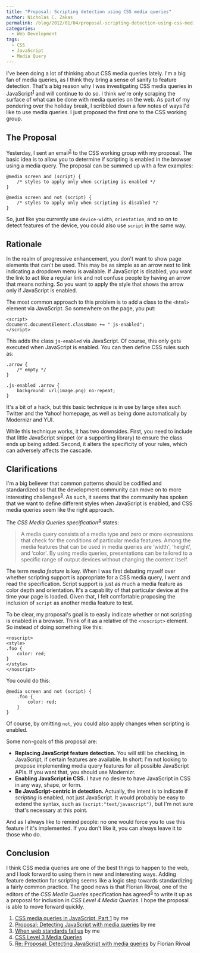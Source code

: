 ```yaml
---
title: "Proposal: Scripting detection using CSS media queries"
author: Nicholas C. Zakas
permalink: /blog/2012/01/04/proposal-scripting-detection-using-css-media-queries/
categories:
  - Web Development
tags:
  - CSS
  - JavaScript
  - Media Query
---
```

I've been doing a lot of thinking about CSS media queries lately. I'm a big fan of media queries, as I think they bring a sense of sanity to feature detection. That's a big reason why I was investigating CSS media queries in JavaScript<sup>[1]</sup> and will continue to do so. I think we're only scraping the surface of what can be done with media queries on the web. As part of my pondering over the holiday break, I scribbled down a few notes of ways I'd like to use media queries. I just proposed the first one to the CSS working group.

## The Proposal

Yesterday, I sent an email<sup>[2]</sup> to the CSS working group with my proposal. The basic idea is to allow you to determine if scripting is enabled in the browser using a media query. The proposal can be summed up with a few examples:

    @media screen and (script) {
        /* styles to apply only when scripting is enabled */
    }
    
    @media screen and not (script) {
        /* styles to apply only when scripting is disabled */
    }

So, just like you currently use `device-width`, `orientation`, and so on to detect features of the device, you could also use `script` in the same way. 

## Rationale

In the realm of progressive enhancement, you don't want to show page elements that can't be used. This may be as simple as an arrow next to link indicating a dropdown menu is available. If JavaScript is disabled, you want the link to act like a regular link and not confuse people by having an arrow that means nothing. So you want to apply the style that shows the arrow only if JavaScript is enabled.

The most common approach to this problem is to add a class to the `<html>` element via JavaScript. So somewhere on the page, you put:

    <script>
    document.documentElement.className += " js-enabled";
    </script>

This adds the class `js-enabled` via JavaScript. Of course, this only gets executed when JavaScript is enabled. You can then define CSS rules such as:

    .arrow {
        /* empty */
    }
    
    .js-enabled .arrow {
        background: url(image.png) no-repeat;
    }

It's a bit of a hack, but this basic technique is in use by large sites such Twitter and the Yahoo! homepage, as well as being done automatically by Modernizr and YUI. 

While this technique works, it has two downsides. First, you need to include that little JavaScript snippet (or a supporting library) to ensure the class ends up being added. Second, it alters the specificity of your rules, which can adversely affects the cascade. 

## Clarifications

I'm a big believer that common patterns should be codified and standardized so that the development community can move on to more interesting challenges<sup>[3]</sup>. As such, it seems that the community has spoken that we want to define different styles when JavaScript is enabled, and CSS media queries seem like the right approach.

The <cite>CSS Media Queries specification</cite><sup>[4]</sup> states:

> A media query consists of a media type and zero or more expressions that check for the conditions of particular media features. Among the media features that can be used in media queries are &#8216;width', &#8216;height', and &#8216;color'. By using media queries, presentations can be tailored to a specific range of output devices without changing the content itself.

The term *media feature* is key. When I was first debating myself over whether scripting support is appropriate for a CSS media query, I went and read the specification. Script support is just as much a media feature as color depth and orientation. It's a capability of that particular device at the time your page is loaded. Given that, I felt comfortable proposing the inclusion of `script` as another media feature to test. 

To be clear, my proposal's goal is to easily indicate whether or not scripting is enabled in a browser. Think of it as a relative of the `<noscript>` element. So instead of doing something like this:

    <noscript>
    <style>
    .foo {
        color: red;
    }
    </style>
    </noscript>

You could do this:

    @media screen and not (script) {
        .foo {
            color: red;
        }
    }

Of course, by omitting `not`, you could also apply changes when scripting is enabled.

Some non-goals of this proposal are:

  * **Replacing JavaScript feature detection.** You will still be checking, in JavaScript, if certain features are available. In short: I'm not looking to propose implementing media query features for all possible JavaScript APIs. If you want that, you should use Modernizr.
  * **Enabling JavaScript in CSS.** I have no desire to have JavaScript in CSS in any way, shape, or form.
  * **Be JavaScript-centric in detection.** Actually, the intent is to indicate if *scripting* is enabled, not just JavaScript. It would probably be easy to extend the syntax, such as `(script:"text/javascript")`, but I'm not sure that's necessary at this point.

And as I always like to remind people: no one would force you to use this feature if it's implemented. If you don't like it, you can always leave it to those who do.

## Conclusion

I think CSS media queries are one of the best things to happen to the web, and I look forward to using them in new and interesting ways. Adding feature detection for scripting seems like a logic step towards standardizing a fairly common practice. The good news is that Florian Rivoal, one of the editors of the <cite>CSS Media Queries</cite> specification has agreed<sup>[5]</sup> to write it up as a proposal for inclusion in <cite>CSS Level 4 Media Queries</cite>. I hope the proposal is able to move forward quickly.


  1. [CSS media queries in JavaScript, Part 1][1] by me
  2. [Proposal: Detecting JavaScript with media queries][2] by me
  3. [When web standards fail us][3] by me
  4. [CSS Level 3 Media Queries][4]
  5. [Re: Proposal: Detecting JavaScript with media queries][5] by Florian Rivoal

 [1]: https://humanwhocodes.com/blog/2012/01/03/css-media-queries-in-javascript-part-1/
 [2]: http://lists.w3.org/Archives/Public/www-style/2012Jan/0034.html
 [3]: https://humanwhocodes.com/blog/2011/10/03/when-web-standards-fail-us/
 [4]: http://www.w3.org/TR/css3-mediaqueries/
 [5]: http://lists.w3.org/Archives/Public/www-style/2012Jan/0046.html
